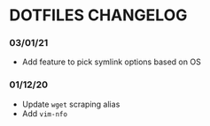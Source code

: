 # DOTFILES CHANGELOG

### 03/01/21

- Add feature to pick symlink options based on OS

### 01/12/20

- Update `wget` scraping alias
- Add `vim-nfo`
